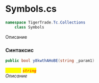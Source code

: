 
# Symbols.cs
```csharp
namespace TigerTrade.Tc.Collections  
    class Symbols
```

Описание

### Синтаксис
```csharp
public bool y8kwthAHoBE(string _param1)
```

<mark style="color:yellow;">`_param1`</mark> <mark style="color:red;">*`string`*</mark>  
 *Описание*  
  

                    
                    
